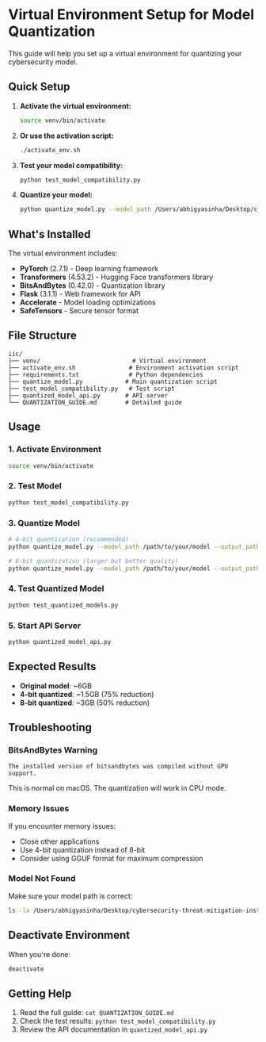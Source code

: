 # Virtual Environment Setup for Model Quantization

This guide will help you set up a virtual environment for quantizing your cybersecurity model.

## Quick Setup

1. **Activate the virtual environment:**
   ```bash
   source venv/bin/activate
   ```

2. **Or use the activation script:**
   ```bash
   ./activate_env.sh
   ```

3. **Test your model compatibility:**
   ```bash
   python test_model_compatibility.py
   ```

4. **Quantize your model:**
   ```bash
   python quantize_model.py --model_path /Users/abhigyasinha/Desktop/cybersecurity-threat-mitigation-instruct --output_path ./quantized_model_4bit --bits 4
   ```

## What's Installed

The virtual environment includes:

- **PyTorch** (2.7.1) - Deep learning framework
- **Transformers** (4.53.2) - Hugging Face transformers library
- **BitsAndBytes** (0.42.0) - Quantization library
- **Flask** (3.1.1) - Web framework for API
- **Accelerate** - Model loading optimizations
- **SafeTensors** - Secure tensor format

## File Structure

```
iic/
├── venv/                          # Virtual environment
├── activate_env.sh               # Environment activation script
├── requirements.txt              # Python dependencies
├── quantize_model.py            # Main quantization script
├── test_model_compatibility.py   # Test script
├── quantized_model_api.py       # API server
└── QUANTIZATION_GUIDE.md        # Detailed guide
```

## Usage

### 1. Activate Environment
```bash
source venv/bin/activate
```

### 2. Test Model
```bash
python test_model_compatibility.py
```

### 3. Quantize Model
```bash
# 4-bit quantization (recommended)
python quantize_model.py --model_path /path/to/your/model --output_path ./quantized_model_4bit --bits 4

# 8-bit quantization (larger but better quality)
python quantize_model.py --model_path /path/to/your/model --output_path ./quantized_model_8bit --bits 8
```

### 4. Test Quantized Model
```bash
python test_quantized_models.py
```

### 5. Start API Server
```bash
python quantized_model_api.py
```

## Expected Results

- **Original model**: ~6GB
- **4-bit quantized**: ~1.5GB (75% reduction)
- **8-bit quantized**: ~3GB (50% reduction)

## Troubleshooting

### BitsAndBytes Warning
```
The installed version of bitsandbytes was compiled without GPU support.
```
This is normal on macOS. The quantization will work in CPU mode.

### Memory Issues
If you encounter memory issues:
- Close other applications
- Use 4-bit quantization instead of 8-bit
- Consider using GGUF format for maximum compression

### Model Not Found
Make sure your model path is correct:
```bash
ls -la /Users/abhigyasinha/Desktop/cybersecurity-threat-mitigation-instruct/
```

## Deactivate Environment

When you're done:
```bash
deactivate
```

## Getting Help

1. Read the full guide: `cat QUANTIZATION_GUIDE.md`
2. Check the test results: `python test_model_compatibility.py`
3. Review the API documentation in `quantized_model_api.py`
